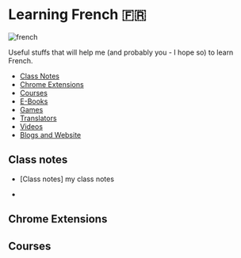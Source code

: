 # Learning French :fr:

![french](https://user-images.githubusercontent.com/14565450/62501196-02cb6a00-b7c0-11e9-99d4-91777dca94c9.jpeg)


Useful stuffs that will help me (and probably you - I hope so) to learn French.

* [Class Notes](#Class-Notes)
* [Chrome Extensions](#chrome-extensions)
* [Courses](#courses)
* [E-Books](#e-books)
* [Games](#games)
* [Translators](#translators)
* [Videos](#videos)
* [Blogs and Website](#blogs-and-website)

## Class notes

* [Class notes]
my class notes

* 

## Chrome Extensions


## Courses
